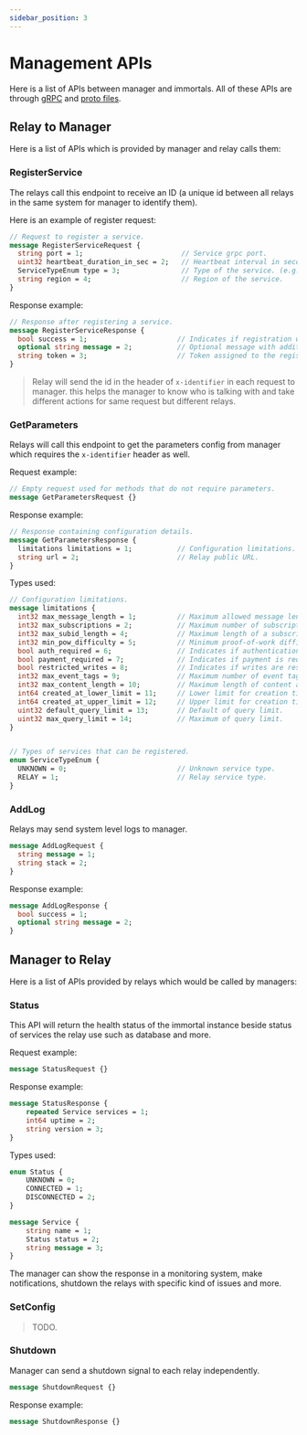 ```yaml
---
sidebar_position: 3
---
```


# Management APIs

Here is a list of APIs between manager and immortals. All of these APIs are through [gRPC](https://grpc.io/) and [proto files](https://protobuf.dev/overview/).


## Relay to Manager

Here is a list of APIs which is provided by manager and relay calls them:

###  RegisterService

The relays call this endpoint to receive an ID (a unique id between all relays in the same system for manager to identify them). 

Here is an example of register request:

```proto
// Request to register a service.
message RegisterServiceRequest {
  string port = 1;                        // Service grpc port.
  uint32 heartbeat_duration_in_sec = 2;   // Heartbeat interval in seconds for calling Status endpoint of relay.
  ServiceTypeEnum type = 3;               // Type of the service. (e.g., RELAY)
  string region = 4;                      // Region of the service.
}
```

Response example:

```proto
// Response after registering a service.
message RegisterServiceResponse {
  bool success = 1;                      // Indicates if registration was successful.
  optional string message = 2;           // Optional message with additional information.
  string token = 3;                      // Token assigned to the registered service.
}
```

> Relay will send the id in the header of `x-identifier` in each request to manager. this helps the manager to know who is talking with and take different actions for same request but different relays.

### GetParameters

Relays will call this endpoint to get the parameters config from manager which requires the `x-identifier` header as well.

Request example:

```proto
// Empty request used for methods that do not require parameters.
message GetParametersRequest {}
```

Response example:

```proto
// Response containing configuration details.
message GetParametersResponse {
  limitations limitations = 1;           // Configuration limitations.
  string url = 2;                        // Relay public URL.
}
```

Types used:

```proto
// Configuration limitations.
message limitations {
  int32 max_message_length = 1;          // Maximum allowed message length.
  int32 max_subscriptions = 2;           // Maximum number of subscriptions allowed.
  int32 max_subid_length = 4;            // Maximum length of a subscription ID.
  int32 min_pow_difficulty = 5;          // Minimum proof-of-work difficulty.
  bool auth_required = 6;                // Indicates if authentication is required.
  bool payment_required = 7;             // Indicates if payment is required.
  bool restricted_writes = 8;            // Indicates if writes are restricted.
  int32 max_event_tags = 9;              // Maximum number of event tags allowed.
  int32 max_content_length = 10;         // Maximum length of content allowed.
  int64 created_at_lower_limit = 11;     // Lower limit for creation timestamps.
  int64 created_at_upper_limit = 12;     // Upper limit for creation timestamps.
  uint32 default_query_limit = 13;       // Default of query limit.
  uint32 max_query_limit = 14;           // Maximum of query limit.
}


// Types of services that can be registered.
enum ServiceTypeEnum {
  UNKNOWN = 0;                           // Unknown service type.
  RELAY = 1;                             // Relay service type.
}
```

### AddLog

Relays may send system level logs to manager.

```proto
message AddLogRequest {
  string message = 1;                   
  string stack = 2;                      
}
```

Response example:

```proto
message AddLogResponse {
  bool success = 1;               
  optional string message = 2;         
}
```

## Manager to Relay

Here is a list of APIs provided by relays which would be called by managers:

### Status

This API will return the health status of the immortal instance beside status of services the relay use such as database and more.

Request example:

```proto
message StatusRequest {}
```

Response example:

```proto
message StatusResponse {
    repeated Service services = 1;
    int64 uptime = 2;
    string version = 3;
}
```

Types used:

```proto
enum Status {
    UNKNOWN = 0;
    CONNECTED = 1;
    DISCONNECTED = 2;
}

message Service {
    string name = 1;
    Status status = 2;
    string message = 3;
}
```

The manager can show the response in a monitoring system, make notifications, shutdown the relays with specific kind of issues and more.

### SetConfig

> TODO.

### Shutdown

Manager can send a shutdown signal to each relay independently.

```proto
message ShutdownRequest {}
```

Response example:

```proto
message ShutdownResponse {}
```
